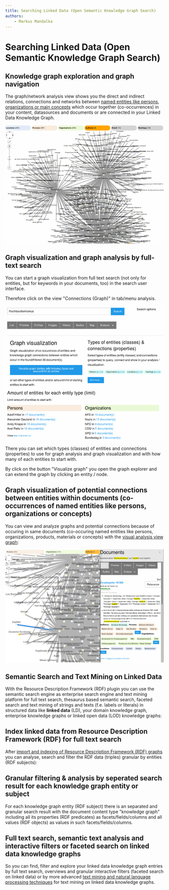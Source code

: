 ```yaml
---
title: Searching Linked Data (Open Semantic Knowledge Graph Search)
authors:
    - Markus Mandalka
---
```


# Searching Linked Data (Open Semantic Knowledge Graph Search)


## Knowledge graph exploration and graph navigation


The graph/network analysis view shows you the direct and indirect relations, connections and networks between [named entities like persons, organizations or main concepts](../../datamanagement/named_entity_recognition) which occur together (co-occurrences) in your content, datasources and documents or are connected in your Linked Data Knowledge Graph.

![](../../../screenshots/visual_graph_explorer.png)
## Graph visualization and graph analysis by full-text search


You can start a graph visualization from full text search (not only for entities, but for keywords in your documents, too) in the search user interface.

Therefore click on the view "Connections (Graph)" in tab/menu analysis.

![](../../../screenshots/graph_search.png)


There you can set which types (classes) of entities and connections (properties) to use for graph analysis and graph visualization and with how many of each entities to start with.

By click on the button "Visualize graph" you open the graph explorer and can extend the graph by clicking an entity / node.


## Graph visualization of potential connections between entities within documents (co-occurrences of named entities like persons, organizations or concepts)


You can view and analyze graphs and potential connections because of occuring in same documents (co-occuring named entities like persons, organizations, products, materials or concepts) with the [visual analysis view graph](../../analytics/graph):


[![](../../../screenshots/document_graph.png)](../../analytics/graph)

## Semantic Search and Text Mining on Linked Data


With the Resource Description Framework (RDF) plugin you can use the semantic search engine as enterprise search engine and text mining platform for full text search, thesaurus based semantic search, faceted search and text mining of strings and texts (f.e. labels or literals) in structured data like **linked data** (LD), your domain knowledge graph, enterprise knowledge graphs or linked open data (LOD) knowledge graphs:

## Index linked data from Resource Description Framework (RDF) for full text search



After [import and indexing of Resource Description Framework (RDF) graphs](../../../connector/rdf) you can analyse, search and filter the RDF data (triples) granular by entities (RDF subjects):

## Granular filtering & analysis by seperated search result for each knowledge graph entity or subject


For each knowledge graph entity (RDF subject) there is an separated and granular search result with the document content type "knowledge graph" including all its properties (RDF predicates) as facets/fields/columns and all values (RDF objects) as values in such facets/fields/columns.

## Full text search, semantic text analysis and interactive filters or faceted search on linked data knowledge graphs


So you can find, filter and explore your linked data knowledge graph entries by full text search, overviews and granular interactive filters (faceted search on linked data) or by more advanced [text mining and natural language processing techniques](../../analytics/textmining) for text mining on linked data knowledge graphs.
